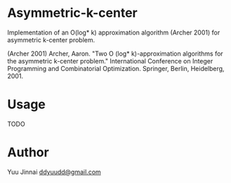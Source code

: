 # Asymmetric-k-center
Implementation of an O(log* k) approximation algorithm (Archer 2001) for asymmetric k-center problem.

(Archer 2001) Archer, Aaron. "Two O (log* k)-approximation algorithms for the asymmetric k-center problem." International Conference on Integer Programming and Combinatorial Optimization. Springer, Berlin, Heidelberg, 2001.

# Usage

TODO

# Author

Yuu Jinnai <ddyuudd@gmail.com>
